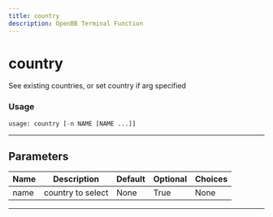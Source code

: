```yaml
---
title: country
description: OpenBB Terminal Function
---
```


# country

See existing countries, or set country if arg specified

### Usage

```python
usage: country [-n NAME [NAME ...]]
```

---

## Parameters

| Name | Description | Default | Optional | Choices |
| ---- | ----------- | ------- | -------- | ------- |
| name | country to select | None | True | None |
---

